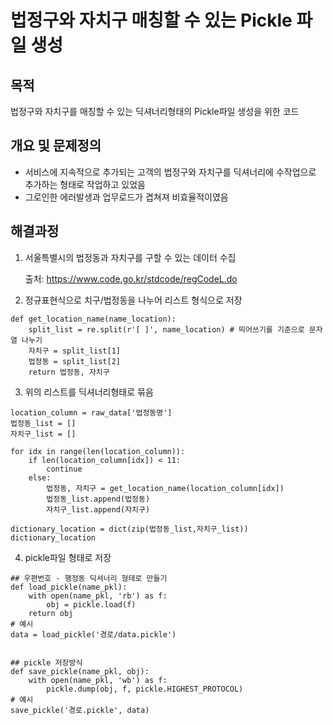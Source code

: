 # 법정구와 자치구 매칭할 수 있는 Pickle 파일 생성
## 목적

법정구와 자치구를 매칭할 수 있는 딕셔너리형태의 Pickle파일 생성을 위한 코드

## 개요 및 문제정의
- 서비스에 지속적으로 추가되는 고객의 법정구와 자치구를 딕셔너리에 수작업으로 추가하는 형태로 작업하고 있었음
- 그로인한 에러발생과 업무로드가 겹쳐져 비효율적이였음

## 해결과정
1. 서울특별시의 법정동과 자치구를 구할 수 있는 데이터 수집
 
   출처: https://www.code.go.kr/stdcode/regCodeL.do
   
2. 정규표현식으로 치구/법정동을 나누어 리스트 형식으로 저장

```
def get_location_name(name_location):
    split_list = re.split(r'[ ]', name_location) # 띄어쓰기를 기준으로 문자열 나누기
    자치구 = split_list[1]
    법정동 = split_list[2]
    return 법정동, 자치구
```

3. 위의 리스트를 딕셔너리형태로 묶음

```
location_column = raw_data['법정동명']
법정동_list = []
자치구_list = []

for idx in range(len(location_column)):
    if len(location_column[idx]) < 11:
        continue
    else:     
        법정동, 자치구 = get_location_name(location_column[idx])
        법정동_list.append(법정동)
        자치구_list.append(자치구)

dictionary_location = dict(zip(법정동_list,자치구_list))
dictionary_location
```

4. pickle파일 형태로 저장
```
## 우편번호 - 행정동 딕셔너리 형태로 만들기
def load_pickle(name_pkl):
    with open(name_pkl, 'rb') as f:
        obj = pickle.load(f)
    return obj
# 예시
data = load_pickle('경로/data.pickle')


## pickle 저장방식
def save_pickle(name_pkl, obj):
    with open(name_pkl, 'wb') as f:
        pickle.dump(obj, f, pickle.HIGHEST_PROTOCOL)
# 예시
save_pickle('경로.pickle', data)
```

